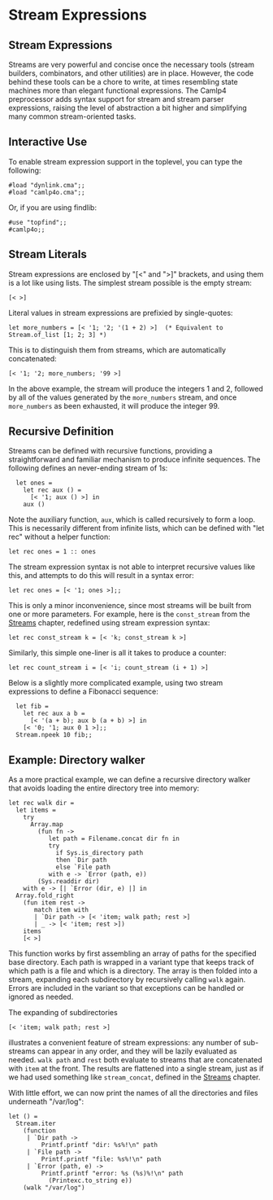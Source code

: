 # Stream Expressions
## Stream Expressions
Streams are very powerful and concise once the necessary tools (stream
builders, combinators, and other utilities) are in place. However, the
code behind these tools can be a chore to write, at times resembling
state machines more than elegant functional expressions. The Camlp4
preprocessor adds syntax support for stream and stream parser
expressions, raising the level of abstraction a bit higher and
simplifying many common stream-oriented tasks.

## Interactive Use
To enable stream expression support in the toplevel, you can type the
following:

```tryocaml
#load "dynlink.cma";;
#load "camlp4o.cma";;
```
Or, if you are using findlib:

```tryocaml
#use "topfind";;
#camlp4o;;
```
## Stream Literals
Stream expressions are enclosed by "[\<" and "\>]" brackets, and using
them is a lot like using lists. The simplest stream possible is the
empty stream:

```tryocaml
[< >]
```
Literal values in stream expressions are prefixied by single-quotes:

```tryocaml
let more_numbers = [< '1; '2; '(1 + 2) >]  (* Equivalent to Stream.of_list [1; 2; 3] *)
```
This is to distinguish them from streams, which are automatically
concatenated:

```tryocaml
[< '1; '2; more_numbers; '99 >]
```
In the above example, the stream will produce the integers 1 and 2,
followed by all of the values generated by the `more_numbers` stream,
and once `more_numbers` as been exhausted, it will produce the integer
99.

## Recursive Definition
Streams can be defined with recursive functions, providing a
straightforward and familiar mechanism to produce infinite sequences.
The following defines an never-ending stream of 1s:

```tryocaml
  let ones =
    let rec aux () =
      [< '1; aux () >] in
    aux ()
```
Note the auxiliary function, `aux`, which is called recursively to form
a loop. This is necessarily different from infinite lists, which can be
defined with "let rec" without a helper function:

```tryocaml
let rec ones = 1 :: ones
```
The stream expression syntax is not able to interpret recursive values
like this, and attempts to do this will result in a syntax error:

```tryocaml
let rec ones = [< '1; ones >];;
```
This is only a minor inconvenience, since most streams will be built
from one or more parameters. For example, here is the `const_stream`
from the [Streams](streams.html "Streams") chapter, redefined using
stream expression syntax:

```tryocaml
let rec const_stream k = [< 'k; const_stream k >]
```
Similarly, this simple one-liner is all it takes to produce a counter:

```tryocaml
let rec count_stream i = [< 'i; count_stream (i + 1) >]
```
Below is a slightly more complicated example, using two stream
expressions to define a Fibonacci sequence:

```tryocaml
  let fib =
    let rec aux a b =
      [< '(a + b); aux b (a + b) >] in
    [< '0; '1; aux 0 1 >];;
  Stream.npeek 10 fib;;
```
## Example: Directory walker
As a more practical example, we can define a recursive directory walker
that avoids loading the entire directory tree into memory:

```tryocaml
let rec walk dir =
  let items =
    try
      Array.map
        (fun fn ->
           let path = Filename.concat dir fn in
           try
             if Sys.is_directory path
             then `Dir path
             else `File path
           with e -> `Error (path, e))
        (Sys.readdir dir)
    with e -> [| `Error (dir, e) |] in
  Array.fold_right
    (fun item rest ->
       match item with
       | `Dir path -> [< 'item; walk path; rest >]
       | _ -> [< 'item; rest >])
    items
    [< >]
```
This function works by first assembling an array of paths for the
specified base directory. Each path is wrapped in a variant type that
keeps track of which path is a file and which is a directory. The array
is then folded into a stream, expanding each subdirectory by recursively
calling `walk` again. Errors are included in the variant so that
exceptions can be handled or ignored as needed.

The expanding of subdirectories

```tryocaml
[< 'item; walk path; rest >]
```
illustrates a convenient feature of stream expressions: any number of
sub-streams can appear in any order, and they will be lazily evaluated
as needed. `walk path` and `rest` both evaluate to streams that are
concatenated with `item` at the front. The results are flattened into a
single stream, just as if we had used something like `stream_concat`,
defined in the [Streams](streams.html "Streams") chapter.

With little effort, we can now print the names of all the directories
and files underneath "/var/log":

```tryocaml
let () =
  Stream.iter
    (function
     | `Dir path ->
         Printf.printf "dir: %s%!\n" path
     | `File path ->
         Printf.printf "file: %s%!\n" path
     | `Error (path, e) ->
         Printf.printf "error: %s (%s)%!\n" path
           (Printexc.to_string e))
    (walk "/var/log")

```
